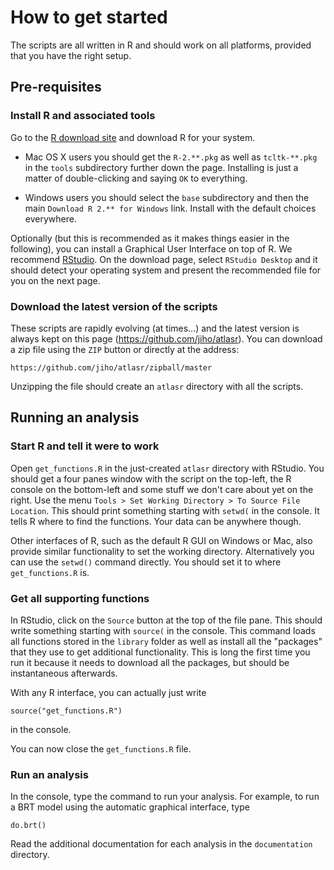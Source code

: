 
# How to get started

The scripts are all written in R and should work on all platforms, provided that you have the right setup.


## Pre-requisites

### Install R and associated tools

Go to the [R download site](http://cran.at.r-project.org/) and download R for your system.

*	Mac OS X users you should get the `R-2.**.pkg` as well as `tcltk-**.pkg` in the `tools` subdirectory further down the page. Installing is just a matter of double-clicking and saying `OK` to everything.

*	Windows users you should select the `base` subdirectory and then the main `Download R 2.** for Windows` link. Install with the default choices  everywhere.

Optionally (but this is recommended as it makes things easier in the following), you can install a Graphical User Interface on top of R. We recommend [RStudio](http://rstudio.org/). On the download page, select `RStudio Desktop` and it should detect your operating system and present the recommended file for you on the next page.


### Download the latest version of the scripts

These scripts are rapidly evolving (at times...) and the latest version is always kept on this page (https://github.com/jiho/atlasr). You can download a zip file using the `ZIP` button or directly at the address:

	https://github.com/jiho/atlasr/zipball/master

Unzipping the file should create an `atlasr` directory with all the scripts.


## Running an analysis

### Start R and tell it were to work

Open `get_functions.R` in the just-created `atlasr` directory with RStudio. You should get a four panes window with the script on the top-left, the R console on the bottom-left and some stuff we don't care about yet on the right. Use the menu `Tools > Set Working Directory > To Source File Location`. This should print something starting with `setwd(` in the console. It tells R where to find the functions. Your data can be anywhere though.

Other interfaces of R, such as the default R GUI on Windows or Mac, also provide similar functionality to set the working directory. Alternatively you can use the `setwd()` command directly. You should set it to where `get_functions.R` is.


### Get all supporting functions

In RStudio, click on the `Source` button at the top of the file pane. This should write something starting with `source(` in the console. This command loads all functions stored in the `library` folder as well as install all the "packages" that they use to get additional functionality. This is long the first time you run it because it needs to download all the packages, but should be instantaneous afterwards.

With any R interface, you can actually just write

	source("get_functions.R")

in the console.

You can now close the `get_functions.R` file.


### Run an analysis

In the console, type the command to run your analysis. For example, to run a BRT model using the automatic graphical interface, type

	do.brt()

Read the additional documentation for each analysis in the `documentation` directory.
